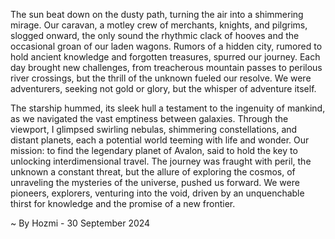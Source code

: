 
The sun beat down on the dusty path, turning the air into a shimmering mirage.  Our caravan, a motley crew of merchants, knights, and pilgrims,  slogged onward, the only sound the rhythmic clack of hooves and the occasional groan of our laden wagons.  Rumors of a hidden city, rumored to hold ancient knowledge and forgotten treasures, spurred our journey.  Each day brought new challenges, from treacherous mountain passes to perilous river crossings, but the thrill of the unknown fueled our resolve.  We were adventurers, seeking not gold or glory, but the whisper of adventure itself.

The starship hummed, its sleek hull a testament to the ingenuity of mankind, as we navigated the vast emptiness between galaxies.  Through the viewport, I glimpsed swirling nebulas, shimmering constellations, and distant planets, each a potential world teeming with life and wonder.  Our mission: to find the legendary planet of Avalon, said to hold the key to unlocking interdimensional travel.  The journey was fraught with peril, the unknown a constant threat, but the allure of exploring the cosmos, of unraveling the mysteries of the universe, pushed us forward.  We were pioneers, explorers, venturing into the void, driven by an unquenchable thirst for knowledge and the promise of a new frontier. 

~ By Hozmi - 30 September 2024
